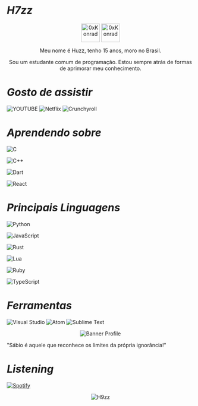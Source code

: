 #                                                                    *H7zz*

<p align="center">
<a href="https://twitter.com/0xKonradRose" target="blank"><img align="center" src="https://media.discordapp.net/attachments/768926761844211753/790973393423171674/580b57fcd9996e24bc43c53e.png?width=389&height=389" alt="0xKonrad" height="50" width="50" /></a>
<a href="https://instagram.com/m.s.swindler" target="blank"><img align="center" src="https://media.discordapp.net/attachments/768926761844211753/790985149457629254/unnamed_2.png?width=307&height=307" alt="0xKonrad" height="50" width="50"</a>
</a>     
</p>

<p align="center">Meu nome é Huzz, tenho 15 anos, moro no Brasil. 
</p>

<p align="center">Sou um estudante comum de programação. Estou sempre atrás de formas de aprimorar meu conhecimento.
</p>


#                                                                    *Gosto de assistir*

 ![YOUTUBE](https://img.shields.io/badge/YouTube-FF0000?style=for-the-badge&logo=youtube&logoColor=white)
 ![Netflix](https://img.shields.io/badge/Netflix-E50914?style=for-the-badge&logo=netflix&logoColor=white)
 ![Crunchyroll](https://img.shields.io/badge/Crunchyroll-F47521?style=for-the-badge&logo=crunchyroll&logoColor=white)

#                                                                    *Aprendendo sobre*

 ![C](https://img.shields.io/badge/C-00599C?style=for-the-badge&logo=c&logoColor=white)
 
 ![C++](https://img.shields.io/badge/C%2B%2B-00599C?style=for-the-badge&logo=c%2B%2B&logoColor=white)

 ![Dart](https://img.shields.io/badge/Dart-0175C2?style=for-the-badge&logo=dart&logoColor=white)
 
 ![React](https://img.shields.io/badge/React-20232A?style=for-the-badge&logo=react&logoColor=61DAFB)
#                                                                    *Principais Linguagens*

 ![Python](https://img.shields.io/badge/python%20-%2314354C.svg?&style=for-the-badge&logo=python&logoColor=white)
 
 ![JavaScript](https://img.shields.io/badge/javascript%20-%23323330.svg?&style=for-the-badge&logo=javascript&logoColor=%23F7DF1E)

 ![Rust](https://img.shields.io/badge/rust%20-%2314354C.svg?&style=for-the-badge&logo=rust&logoColor=white)
 
 ![Lua](https://img.shields.io/badge/Lua-2C2D72?style=for-the-badge&logo=lua&logoColor=white)
 
 ![Ruby](https://img.shields.io/badge/Ruby-CC342D?style=for-the-badge&logo=ruby&logoColor=white)

 ![TypeScript](https://img.shields.io/badge/TypeScript-007ACC?style=for-the-badge&logo=typescript&logoColor=white)

#                                                                      *Ferramentas*

![Visual Studio](https://img.shields.io/badge/-007ACC?style=flat&logo=Visual-Studio-Code&logoColor=white&link=https://github.com/H9zz "Visual Studio")
![Atom](https://img.shields.io/badge/-007ACC?style=flat&logo=Atom&logoColor=white&link=https://github.com/0xKonrad "Atom")
![Sublime Text](https://img.shields.io/badge/-007ACC?style=flat&logo=Sublime-Text&logoColor=white&link=https://github.com/0xKonrad "Sublime Text")

<p align="center"><img src="https://cdn.discordapp.com/attachments/768926761844211753/791262296017862716/konradbanner.jpg" alt="Banner Profile"/></p>

"Sábio é aquele que reconhece os limites da própria ignorância!" 
<p align="left">

#                                                                    *Listening*

[![Spotify](https://now-playing-codestackr.vercel.app/api/spotify-playing)](https://open.spotify.com/user/tj80gwbjn63j8r5ph3zrzn8hc)

<p align="center"><img src="https://github-readme-stats.vercel.app/api?username=H9zz&theme=graywhite&show_icons=true" alt="H9zz"/></p>

